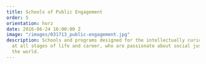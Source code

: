 ```yaml
---
title: Schools of Public Engagement
order: 5
orientation: horz
date: 2016-06-24 16:00:00 Z
image: "/images/031713_public-engagement.jpg"
description: Schools and programs designed for the intellectually curious and creative,
  at all stages of life and career, who are passionate about social justice around
  the world.
---
```

